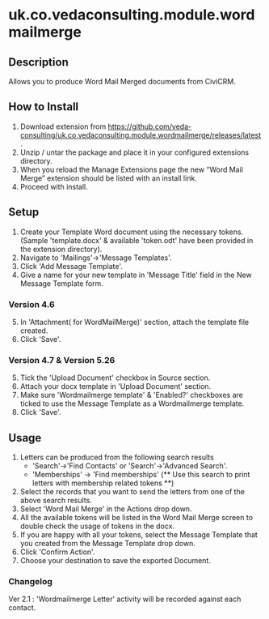 uk.co.vedaconsulting.module.wordmailmerge
=========================================

## Description

Allows you to produce Word Mail Merged documents from CiviCRM.

## How to Install

1. Download extension from https://github.com/veda-consulting/uk.co.vedaconsulting.module.wordmailmerge/releases/latest.
2. Unzip / untar the package and place it in your configured extensions directory.
3. When you reload the Manage Extensions page the new “Word Mail Merge” extension should be listed with an install link.
4. Proceed with install.

## Setup

1. Create your Template Word document using the necessary tokens. (Sample 'template.docx' & available 'token.odt' have been provided in the extension directory).
2. Navigate to 'Mailings'->'Message Templates'.
3. Click 'Add Message Template'.
4. Give a name for your new template in 'Message Title' field in the New Message Template form.

### Version 4.6
5. In 'Attachment( for WordMailMerge)' section, attach the template file created.
6. Click 'Save'.

### Version 4.7 & Version 5.26
5. Tick the 'Upload Document' checkbox in Source section.
6. Attach your docx template in 'Upload Document' section.
7. Make sure 'Wordmailmerge template' & 'Enabled?' checkboxes are ticked to use the Message Template as a Wordmailmerge template.
8. Click 'Save'.

## Usage
1. Letters can be produced from the following search results
   - 'Search'->'Find Contacts' or 'Search'->'Advanced Search'.
   - 'Memberships' -> 'Find memberships' (** Use this search to print letters with membership related tokens **)
2. Select the records that you want to send the letters from one of the above search results.
3. Select 'Word Mail Merge' in the Actions drop down.
4. All the available tokens will be listed in the Word Mail Merge screen to double check the usage of tokens in the docx.
4. If you are happy with all your tokens, select the Message Template that you created from the Message Template drop down.
5. Click 'Confirm Action'.
6. Choose your destination to save the exported Document.

### Changelog
Ver 2.1 : 'Wordmailmerge Letter' activity will be recorded against each contact.
